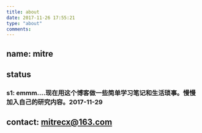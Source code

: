 ```yaml
---
title: about
date: 2017-11-26 17:55:21
type: "about"
comments:
---
```


## name: mitre
## status
### s1: emmm....现在用这个博客做一些简单学习笔记和生活琐事。慢慢加入自己的研究内容。2017-11-29



## contact: mitrecx@163.com
